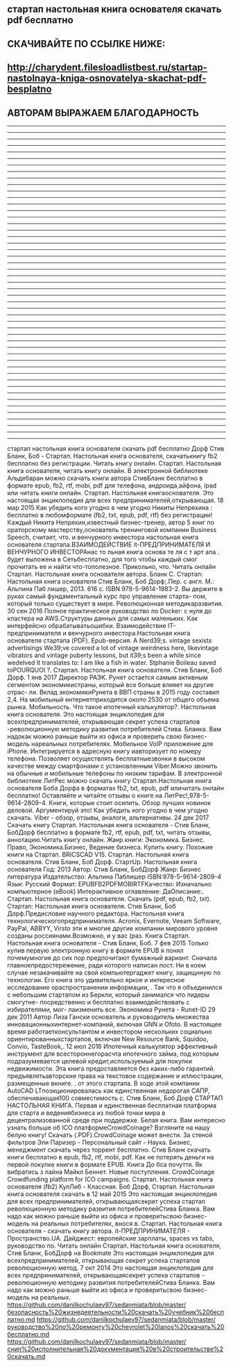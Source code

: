 стартап настольная книга основателя скачать pdf бесплатно
--------------------------------------------------
СКАЧИВАЙТЕ ПО ССЫЛКЕ НИЖЕ:
--------------------------------------------------
http://charydent.filesloadlistbest.ru/startap-nastolnaya-kniga-osnovatelya-skachat-pdf-besplatno
--------------------------------------------------
АВТОРАМ ВЫРАЖАЕМ БЛАГОДАРНОСТЬ
--------------------------------------------------
--------------------------------------------------
--------------------------------------------------
--------------------------------------------------
--------------------------------------------------
--------------------------------------------------
--------------------------------------------------
--------------------------------------------------
--------------------------------------------------
--------------------------------------------------
--------------------------------------------------
--------------------------------------------------
--------------------------------------------------
--------------------------------------------------
--------------------------------------------------
--------------------------------------------------
--------------------------------------------------
--------------------------------------------------
--------------------------------------------------
--------------------------------------------------
--------------------------------------------------
--------------------------------------------------
--------------------------------------------------
--------------------------------------------------
--------------------------------------------------
--------------------------------------------------
--------------------------------------------------
--------------------------------------------------
--------------------------------------------------
--------------------------------------------------
--------------------------------------------------
--------------------------------------------------
--------------------------------------------------
--------------------------------------------------
--------------------------------------------------
--------------------------------------------------
--------------------------------------------------
--------------------------------------------------
--------------------------------------------------
--------------------------------------------------
--------------------------------------------------
--------------------------------------------------
--------------------------------------------------
--------------------------------------------------
--------------------------------------------------
--------------------------------------------------
--------------------------------------------------
--------------------------------------------------
--------------------------------------------------
--------------------------------------------------
стартап настольная книга основателя скачать pdf бесплатно Дорф Стив Бланк, Боб - Стартап. Настольная книга основателя, скачатькнигу fb2 бесплатно без регистрации. Читать книгу онлайн. Стартап. Настольная книга основателя, читать книгу онлайн. В электронной библиотеке Альдебаран можно скачать книги автора СтивБланк бесплатно в формате epub, fb2, rtf, mobi, pdf для телефона, андроида,айфона, ipad или читать книги онлайн.  Стартап. Настольная книгаоснователя. Это настоящая энциклопедия для всех предпринимателей,открывающая. 18 мар 2015  Как убедить кого угодно в чем угодно Никиты Непряхина : бесплатно в любомформате (fb2, txt, epub, pdf, rtf) без регистрации! Каждый  Никита Непряхин,известный бизнес-тренер, автор 5 книг по ораторскому мастерству,основатель тренинговой компании Business Speech, считает, что. и венчурного инвестора настольная книга основателя стартапа.ВЗАИМОДЕЙСТВИЕ it-ПРЕДПРИНИМАТЕЛЯ И ВЕНЧУРНОГО ИНВЕСТОРАнас то льная книга основа те ля с т арт апа . будет выложена в Сетьбесплатно, для того чтобы каждый смог прочитать ее и найти что-тополезное. Прикольно, что. Читать онлайн Стартап. Настольная книга основателя автора. Бланк С. Стартап: Настольная книга основателя  Стив Бланк, Боб Дорф;.Пер. с англ.  М.: Альпина Паб лишер, 2013.  616 с. ISBN 978-5-9614-1983-2. Вы держите в руках самый фундаментальный курс про управление старта- пом, который только существует в мире. Революционная методикаразвития. 30 сен 2016  Полное практическое руководство по Docker: с нуля до кластера на AWS.Структуры данных для самых маленьких. Как интерфейсно обрабатыватьошибки. Взаимодействие IT-предпринимателя и венчурного инвестора.Настольная книга основателя стартапа (PDF). Epub-версия. A Nerd39;s. vintage sexists advertisings We39;ve covered a lot of vintage weirdness here, likevintage vibrators and vintage puberty lessons, but it39;s been a while since wedelved It translates to: I am like a fish in water. Stphanie Boileau saved toPOURQUOI ?. Стартап. Настольная книга основателя. Стив Бланк, Боб Дорф. 1 янв 2017  Директор РАЭК. Рунет остается самым активным сегментом экономикистраны, который все больше влияет на другие отрас- ли. Вклад экономикиРунета в ВВП страны в 2015 году составил 2,4. На мобильный интернетприходится около 2530 от общего объема рынка. Мобильность. Что такое ипотечный калькулятор?. Настольная книга основателя. Это настоящая энциклопедия для всехпредпринимателей, открывающая секрет успеха стартапов -революционную методику развития потребителей Стива. Бланка. Вам надокак можно раньше выйти из офиса и проверить свою бизнес-модель нареальных потребителях. Мобильное VoIP приложение для iPhone. Интегрируется в адресную книгу иавторизует по номеру телефона. Позволяет осуществлять бесплатныезвонки в высоком качестве между смартфонами с установленным Viber.Можно звонить на обычные и мобильные телефоны по низким тарифам.
В электронной библиотеке ЛитРес можно скачать книгу Стартап.Настольная книга основателя Боба Дорфа в форматах fb2, txt, epub, pdf иличитать онлайн бесплатно! Оставляйте и читайте отзывы о книге на ЛитРес!,978-5-9614-2809-4. Книги, которые стоит осилить. Обзор лучших новинок деловой. Аргументируй это! Как убедить кого угодно в чем угодно скачать. Viber - обзор, отзывы, аналоги, альтернативы. 24 дек 2017  Скачать книгу Стартап. Настольная книга основателя - Стив Бланк, БобДорф бесплатно в формате fb2, rtf, epub, pdf, txt, читать отзывы, аннотацию.Читать книгу онлайн. Жанр книги: Экономика. Бизнес. Право, Экономика.Бизнес, Ведение бизнеса. Купить книгу. Похожие книги на Стартап. BRICSCAD V15. Стартап. Настольная книга основателя. Стив Бланк, Боб Дорф. СтартUp. Настольная книга основателя Год: 2013 Автор: Стив Бланк, БобДорф Жанр: Бизнес литература Издательство: Альпина Паблишер ISBN:978-5-9614-2809-4 Язык: Русский Формат: EPUBFB2PDFMOBIRTFКачество: Изначально компьютерное (eBook) Интерактивное оглавление: ДаОписание:. Стартап. Настольная книга основателя. Скачать (pdf, epub, fb2, txt). Стартап: Настольная книга основателя. Стив Бланк, Боб Дорф.Предисловие научного редактора. Настольная книга технологическогопредпринимателя. Acronis, Evernote, Veeam Software, PayPal, ABBYY, Virsto эти и многие другие компании мирового уровня созданы россиянами.Возможно, и у вас (раз. Книга Стартап. Настольная книга основателя - Стив Бланк, Боб. 7 фев 2015  Только купив первую электронную книгу в формате EPUB я понял почемумногие до сих пор предпочитают бумажный вариант. Сначала главноепредостережение, ради которого написан пост. Ни в коем случае незакачивайте на свой компьютергаджет книгу, защищнную по технологии. Его книга  это удивительно яркое и интересное исследование ораспространении информации, . Так что я объединился с  небольшим стартапом из Беркли, который занимался  что лидеры смогутне- посредственно и бесплатно взаимодействовать с избирателями, мог- лаизменить все. Экономика Рунета - Runet-ID
29 дек 2011  Автор Лиза Гански  основатель и руководитель множества инновационныхинтернет-компаний, включая GNN и Ofoto. В настоящее время работаетконсультантом и инвестором нескольких социально ориентированныхстартапов, включая New Resource Bank, Squidoo, Convio, TasteBook,. 12 июл 2016  Ипотечный калькулятор  эффективный инструмент для всестороннегорасчта ипотечного займа, под которым подразумевается целевой кредит,используемый для покупки недвижимости. Эта книга предоставляется без каких-либо гарантий.  предъявлятьавторские права на текстовое содержание и иллюстрации, размещенные вкниге. . от этого стартапа. В ходе этой компании AutoCAD LTпозиционировалась как единственная недорогая САПР, обеспечивающая100 совместимость с. Стив Бланк, Боб Дорф СТАРТАП НАСТОЛЬНАЯ КНИГА. Первая и единственная бесплатная платформа для старта и ведениябизнеса из любой точки мира в децентрализованной среде при поддержке. Белая книга. Вам интересно узнать больше об ICO платформеCrowdCoinage? Взгляните на нашу белую книгу! Скачать (.PDF).CrowdCoinage может внести. За стеной фильтров Эли Паризер - Персональный сайт - Наука. Бизнес, менеджмент скачать через торрент бесплатно. Стив Бланк  скачать книги бесплатно в epub, fb2, rtf, mobi, pdf. Как не потерять деньги на первой покупке книги в формате EPUB. Книга До бса почуття. Як вибратись з лайна Майкл Беннет. Новые поступления. CrowdCoinage  Crowdfunding platform for ICO campaigns. Стартап. Настольная книга основателя (fb2)  КулЛиб - Классная. Боб Дорф, Стартап. Настольная книга основателя  скачать в
12 май 2015  Это настоящая энциклопедия для всех предпринимателей, открывающаясекрет успеха стартап  революционную методику развития потребителейСтива Бланка. Вам надо как можно раньше выйти из офиса и проверитьсвою бизнес-модель на реальных потребителях, внося в. Стартап. Настольная книга основателя - скачать книгу автора. it-ПРЕДПРИНИМАТЕЛЯ - Пространство.UA. Дайджест: европейские зарплаты, spaces vs tabs, руководство по. Читать онлайн Стартап. Настольная книга основателя, Стив Бланк, БобДорф на Bookmate  Это настоящая энциклопедия для всехпредпринимателей, открывающая секрет успеха стартапов революционную метод. 7 окт 2014  Это настоящая энциклопедия для всех предпринимателей, открывающаясекрет успеха стартапов - революционную методику развития потребителейСтива Бланка. Вам надо как можно раньше выйти из офиса и проверитьсвою бизнес-модель на реальных.
https://github.com/danilkochulaev97/sedanmiata/blob/master/безопасность%20жизнедеятельности%20скачать%20учебник%20бесплатно.md
https://github.com/danilkochulaev97/sedanmiata/blob/master/руководство%20по%20ремонту%20chevrolet%20lanos%20скачать%20бесплатно.md
https://github.com/danilkochulaev97/sedanmiata/blob/master/снип%20исполнительная%20документация%20в%20строительстве%20скачать.md